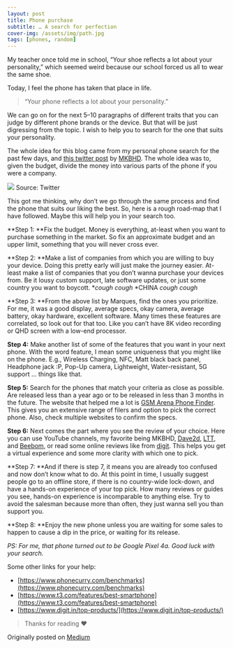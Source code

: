```yaml
---
layout: post
title: Phone purchase
subtitle: … A search for perfection
cover-img: /assets/img/path.jpg
tags: [phones, random]
---
```


My teacher once told me in school, “Your shoe reflects a lot about your
personality,” which seemed weird because our school forced us all to wear the
same shoe.

Today, I feel the phone has taken that place in life.

> “Your phone reflects a lot about your personality.”

We can go on for the next 5–10 paragraphs of different traits that you can judge
by different phone brands or the device. But that will be just digressing from
the topic. I wish to help you to search for the one that suits your personality.

The whole idea for this blog came from my personal phone search for the past few
days, and [this twitter
post](https://twitter.com/MKBHD/status/1261315329604702211) by
[MKBHD](https://www.youtube.com/user/marquesbrownlee). The whole idea was to,
given the budget, divide the money into various parts of the phone if you were a
company.

![](https://cdn-images-1.medium.com/max/1000/1*l7Xo4GGOkm9GwHR1RmARaQ.png)
<span class="figcaption_hack">Source: Twitter</span>

This got me thinking, why don’t we go through the same process and find the
phone that suits our liking the best. So, here is a rough road-map that I have
followed. Maybe this will help you in your search too.

**Step 1: **Fix the budget. Money is everything, at-least when you want to
purchase something in the market. So fix an approximate budget and an upper
limit, something that you will never cross ever.

**Step 2: **Make a list of companies from which you are willing to buy your
device. Doing this pretty early will just make the journey easier. At-least make
a list of companies that you don’t wanna purchase your devices from. Be it lousy
custom support, late software updates, or just some country you want to boycott.
**cough* *cough* *CHINA **cough* *cough**

**Step 3: **From the above list by Marques, find the ones you prioritize. For
me, it was a good display, average specs, okay camera, average battery, okay
hardware, excellent software. Many times these features are correlated, so look
out for that too. Like you can’t have 8K video recording or QHD screen with a
low-end processor.

**Step 4:** Make another list of some of the features that you want in your next
phone. With the word feature, I mean some uniqueness that you might like on the
phone. E.g., Wireless Charging, NFC, Matt black back panel, Headphone jack :P,
Pop-Up camera, Lightweight, Water-resistant, 5G support … things like that.

**Step 5:** Search for the phones that match your criteria as close as possible.
Are released less than a year ago or to be released in less than 3 months in the
future. The website that helped me a lot is [GSM Arena Phone
Finder](https://www.gsmarena.com/search.php3). This gives you an extensive range
of filers and option to pick the correct phone. Also, check multiple websites to
confirm the specs.

**Step 6:** Next comes the part where you see the review of your choice. Here
you can use YouTube channels, my favorite being MKBHD,
[Dave2d](https://www.youtube.com/channel/UCVYamHliCI9rw1tHR1xbkfw),
[LTT](https://www.youtube.com/user/LinusTechTips), and
[Beebom](https://www.youtube.com/channel/UCvpfclapgcuJo0M_x65pfRw), or read some
online reviews like from [digit](https://www.digit.in/). This helps you get a
virtual experience and some more clarity with which one to pick.

**Step 7: **And if there is step 7, it means you are already too confused and
now don’t know what to do. At this point in time, I usually suggest people go to
an offline store, if there is no country-wide lock-down, and have a hands-on
experience of your top pick. How many reviews or guides you see, hands-on
experience is incomparable to anything else. Try to avoid the salesman because
more than often, they just wanna sell you than support you.

**Step 8: **Enjoy the new phone unless you are waiting for some sales to happen
to cause a dip in the price, or waiting for its release.

*PS: For me, that phone turned out to be Google Pixel 4a. Good luck with your
search.*

Some other links for your help:

* [https://www.phonecurry.com/benchmarks](https://www.phonecurry.com/benchmarks)
* [https://www.t3.com/features/best-smartphone](https://www.t3.com/features/best-smartphone)
* [https://www.digit.in/top-products/](https://www.digit.in/top-products/)

> Thanks for reading ❤

Originally posted on [Medium](https://medium.com/@rupeshkumar_9557/phone-purchase-a-search-for-perfection-69b71f4c720e)
